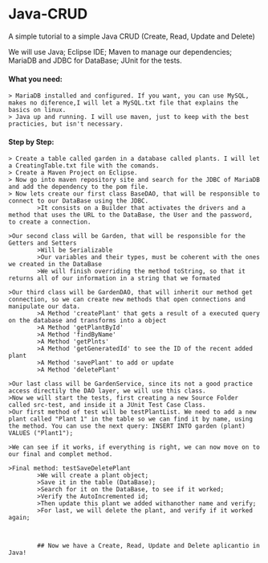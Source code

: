 # Java-CRUD
A simple tutorial to a simple Java CRUD (Create, Read, Update and Delete)

We will use Java; Eclipse IDE; Maven to manage our dependencies; MariaDB and JDBC for DataBase; JUnit for the tests.

#### What you need:
	> MariaDB installed and configured. If you want, you can use MySQL, makes no diference,I will let a MySQL.txt file that explains the basics on linux.
	> Java up and running. I will use maven, just to keep with the best practicies, but isn't necessary.
 
#### Step by Step:
	> Create a table called garden in a database called plants. I will let a CreatingTable.txt file with the comands.
	> Create a Maven Project on Eclipse.
	> Now go into maven repository site and search for the JDBC of MariaDB and add the dependency to the pom file.
	> Now lets create our first class BaseDAO, that will be responsible to connect to our DataBase using the JDBC.
			>It consists on a Builder that activates the drivers and a method that uses the URL to the DataBase, the User and the password, to create a connection.

	>Our second class will be Garden, that will be responsible for the Getters and Setters
			>Will be Serializable
			>Our variables and their types, must be coherent with the ones we created in the DataBase
			>We will finish overriding the method toString, so that it returns all of our information in a string that we formated

	>Our third class will be GardenDAO, that will inherit our method get connection, so we can create new methods that open connections and manipulate our data.
			>A Method 'createPlant' that gets a result of a executed query on the database and transforms into a object
			>A Method 'getPlantById'
			>A Method 'findByName'
			>A Method 'getPlnts'
			>A Method 'getGeneratedId' to see the ID of the recent added plant
			>A Method 'savePlant' to add or update
			>A Method 'deletePlant'

	>Our last class will be GardenService, since its not a good practice access directily the DAO layer, we will use this class.  
	>Now we will start the tests, first creating a new Source Folder called src-test, and inside it a JUnit Test Case Class.
	>Our first method of test will be testPlantList. We need to add a new plant called "Plant 1" in the table so we can find it by name, using the method. You can use the next query: INSERT INTO garden (plant) VALUES ("Plant1");

	>We can see if it works, if everything is right, we can now move on to our final and complet method.

	>Final method: testSaveDeletePlant 
			>We will create a plant object;
			>Save it in the table (DataBase);
			>Search for it on the DataBase, to see if it worked;
			>Verify the AutoIncremented id;
			>Then update this plant we added withanother name and verify;
			>For last, we will delete the plant, and verify if it worked again;



			## Now we have a Create, Read, Update and Delete aplicantio in Java!
 


	
